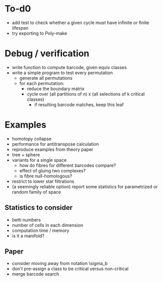 





# To-d0

- add test to check whether a given cycle must have infinite or finite lifespan
- try exporting to Poly-make


# Debug / verification

* write function to compute barcode, given equiv classes
* write a simple program to test every permutation
    + generate all permutations
    + for each permutation:
        + reduce the boundary matrix
        + cycle over (all partitions of n) x (all selections of k critical classes)
            + if resulting barcode matches, keep this leaf


# Examples

- homotopy collapse
- performance for antitranspose calculation
- reproduce examples from theory paper
- tree + sphere
- variants for a single space
    * how do fibres for different barcodes compare? 
    * effect of gluing two complexes?
    * is fibre null-homologous?
- restrict to lower star filtrations
- (a seemingly reliable option) report some statistics for parametrized or random family of space

## Statistics to consider

- betti numbers
- number of cells in each dimension
- computation time / memory
- is it a manifold?


## Paper

- consider moving away from notation \sigma_b
- don't pre-assign a class to be critical versus non-critical
- merge barcode search